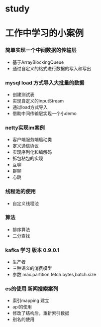 # study
# 工作中学习的小案例

### 简单实现一个中间数据的传输层
- 基于ArrayBlockingQueue
- 通过自定义的格式进行数据的写入和写出

### mysql load 方式导入大批量的数据
- 创建测试表
- 实现自定义的inputStream
- 通过load方式导入
- 借助中间传输层实现一个小demo

### netty实现im案例
- 客户端服务端启动类
- 定义通信协议
- 实现序列化和编解码
- 拆包粘包的实现
- 互聊
- 群聊
- 心跳


### 线程池的使用
- 自定义线程池


### 算法
- 排序算法
- 二分查找


### kafka 学习 版本 0.9.0.1
- 生产者
- 三种语义的消费模型
- 参数 max.partition.fetch.bytes,batch.size

### es的使用  新闻搜索案列
- 索引mapping 建立
- api的使用
- 修改了结构后，重新索引数据
- 别名的使用


















